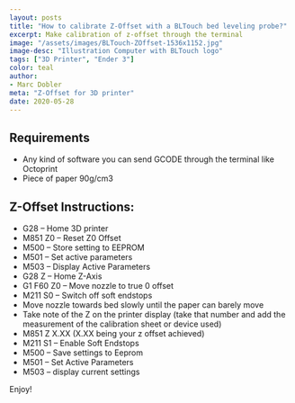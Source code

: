 ```yaml
---
layout: posts
title: "How to calibrate Z-Offset with a BLTouch bed leveling probe?"
excerpt: Make calibration of z-offset through the terminal 
image: "/assets/images/BLTouch-ZOffset-1536x1152.jpg"
image-desc: "Illustration Computer with BLTouch logo"
tags: ["3D Printer", "Ender 3"]
color: teal
author:
- Marc Dobler
meta: "Z-Offset for 3D printer"
date: 2020-05-28
---
```


## Requirements
- Any kind of software you can send GCODE through the terminal like Octoprint
- Piece of paper 90g/cm3

## Z-Offset Instructions:
- G28 – Home 3D printer
- M851 Z0 – Reset Z0 Offset
- M500 – Store setting to EEPROM
- M501 – Set active parameters
- M503 – Display Active Parameters
- G28 Z – Home Z-Axis
- G1 F60 Z0 – Move nozzle to true 0 offset
- M211 S0 – Switch off soft endstops
- Move nozzle towards bed slowly until the paper can barely move
- Take note of the Z on the printer display (take that number and add the measurement of the calibration sheet or device used)
- M851 Z X.XX (X.XX being your z offset achieved)
- M211 S1 – Enable Soft Endstops
- M500 – Save settings to Eeprom
- M501 – Set Active Parameters
- M503 – display current settings

Enjoy!